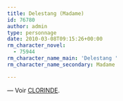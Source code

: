 ```yaml
---
title: Delestang (Madame)
id: 76780
author: admin
type: personnage
date: 2010-03-08T09:15:26+00:00
rm_character_novel:
  - 75944
rm_character_name_main: 'Delestang '
rm_character_name_secondary: Madame

---
```

— Voir [CLORINDE][1].

 [1]: #/personnage/clorinde/